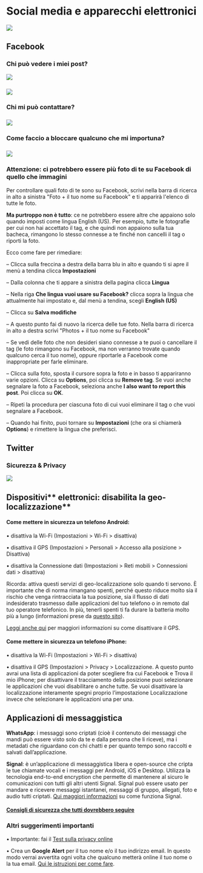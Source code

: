 # **Social media e apparecchi elettronici**

![](assets/sad%20cat.png)

## **Facebook**

### **Chi può vedere i miei post?**

![](assets/Facebook%20bis.gif)

###

![](assets/Facebook%202.gif)

### **Chi mi può contattare?**

### ![](assets/Facebook%203.gif)

### **Come faccio a bloccare qualcuno che mi importuna?**

### ![](assets/Facebook%204.gif)

### Attenzione: ci potrebbero essere più foto di te su Facebook di quello che immagini

Per controllare quali foto di te sono su Facebook, scrivi nella barra di ricerca in alto a sinistra "Foto + il tuo nome su Facebook" e ti apparirà l'elenco di tutte le foto.

**Ma purtroppo non è tutto**: ce ne potrebbero essere altre che appaiono solo quando imposti come lingua English \(US\). Per esempio, tutte le fotografie per cui non hai accettato il tag, e che quindi non appaiono sulla tua bacheca, rimangono lo stesso connesse a te finché non cancelli il tag o riporti la foto.

Ecco come fare per rimediare:

– Clicca sulla freccina a destra della barra blu in alto e quando ti si apre il menù a tendina clicca **Impostazioni**

– Dalla colonna che ti appare a sinistra della pagina clicca **Lingua**

– Nella riga **Che lingua vuoi usare su Facebook?** clicca sopra la lingua che attualmente hai impostato e, dal menù a tendina, scegli **English \(US\)**

– Clicca su **Salva modifiche**

– A questo punto fai di nuovo la ricerca delle tue foto. Nella barra di ricerca in alto a destra scrivi "Photos + il tuo nome su Facebook"

– Se vedi delle foto che non desideri siano connesse a te puoi o cancellare il tag \(le foto rimangono su Facebook, ma non verranno trovate quando qualcuno cerca il tuo nome\), oppure riportarle a Facebook come inappropriate per farle eliminare.

– Clicca sulla foto, sposta il cursore sopra la foto e in basso ti appariranno varie opzioni. Clicca su **Options**, poi clicca su **Remove tag**. Se vuoi anche segnalare la foto a Facebook, seleziona anche **I also want to report this post**. Poi clicca su **OK**.

– Ripeti la procedura per ciascuna foto di cui vuoi eliminare il tag o che vuoi segnalare a Facebook.

– Quando hai finito, puoi tornare su **Impostazioni** \(che ora si chiamerà **Options**\) e rimettere la lingua che preferisci.

## **Twitter**

### **Sicurezza & Privacy**

![](assets/Twitter%20-%20Security%20%20and%20privacy.gif)

## Dispositivi** elettronici: disabilita la geo-localizzazione**

#### **Come mettere in sicurezza un telefono Android:**

• disattiva la Wi-Fi \(Impostazioni &gt; Wi-Fi &gt; disattiva\)

• disattiva il GPS \(Impostazioni &gt; Personali &gt; Accesso alla posizione &gt; Disattiva\)

• disattiva la Connessione dati \(Impostazioni &gt; Reti mobili &gt; Connessioni dati &gt; disattiva\)

Ricorda: attiva questi servizi di geo-localizzazione solo quando ti servono. È importante che di norma rimangano spenti, perché questo riduce molto sia il rischio che venga rintracciata la tua posizione, sia il flusso di dati indesiderato trasmesso dalle applicazioni del tuo telefono o in remoto dal tuo operatore telefonico. In più, tenerli spenti ti fa durare la batteria molto più a lungo \(informazioni prese da [questo sito](https://securityinabox.org/en/guide/basic-security/android/)\).

[Leggi anche qui](http://it.wikihow.com/Disattivare-il-GPS-su-un-Dispositivo-Android) per maggiori informazioni su come disattivare il GPS.

#### **Come mettere in sicurezza un telefono iPhone:**

• disattiva la Wi-Fi \(Impostazioni &gt; Wi-Fi &gt; disattiva\)

• disattiva il GPS \(Impostazioni &gt; Privacy &gt; Localizzazione. A questo punto avrai una lista di applicazioni da poter scegliere fra cui Facebook e Trova il mio iPhone; per disattivare il tracciamento della posizione puoi selezionare le applicazioni che vuoi disabilitare o anche tutte. Se vuoi disattivare la localizzazione interamente spegni proprio l’impostazione Localizzazione invece che selezionare le applicazioni una per una.

## **Applicazioni di messaggistica**

**WhatsApp**: i messaggi sono criptati \(cioè il contenuto dei messaggi che mandi può essere visto solo da te e dalla persona che li riceve\), ma i metadati che riguardano con chi chatti e per quanto tempo sono raccolti e salvati dall’applicazione.

**Signal**: è un’applicazione di messaggistica libera e open-source che cripta le tue chiamate vocali e i messaggi per Android, iOS e Desktop. Utilizza la tecnologia end-to-end encryption che permette di mantenere al sicuro le comunicazioni con tutti gli altri utenti Signal. Signal può essere usato per mandare e ricevere messaggi istantanei, messaggi di gruppo, allegati, foto e audio tutti criptati. [Qui maggiori informazioni](http://www.informaticapertutti.com/signal-private-messenger-lapp-di-messaggistica-piu-sicura/) su come funziona Signal.

#### [Consigli di sicurezza che tutti dovrebbero seguire](https://theintercept.com/2016/07/02/security-tips-every-signal-user-should-know/)



### **Altri suggerimenti importanti**

• Importante: fai il [Test sulla privacy online](https://drive.google.com/open?id=1ncJSuYvbiTFA9bxaruaMXwupwPSljJ-iEq0C3ydGEi8)

• Crea un **Google Alert** per il tuo nome e/o il tuo indirizzo email. In questo modo verrai avvertita ogni volta che qualcuno metterà online il tuo nome o la tua email. [Qui le istruzioni per come fare](https://drive.google.com/open?id=1ncJSuYvbiTFA9bxaruaMXwupwPSljJ-iEq0C3ydGEi8).

